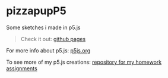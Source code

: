 # pizzapupP5

Some sketches i made in p5.js 

> Check it out: [github pages](https://pizzapup.github.io/pizzapupP5/)


For more info about p5.js: [p5js.org](https://p5js.org/reference/)

To see more of my p5.js creations: [repository for my homework assignments](https://pizzapup.github.io/n220summer2023/)
